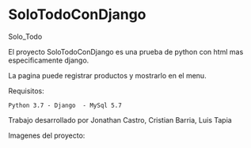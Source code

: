 # SoloTodoConDjango

Solo_Todo

El proyecto SoloTodoConDjango es una prueba de python con html mas especificamente django.

La pagina puede registrar productos y mostrarlo en el menu.

Requisitos:

    Python 3.7 - Django  - MySql 5.7


Trabajo desarrollado por Jonathan Castro, Cristian Barria, Luis Tapia

Imagenes del proyecto:

